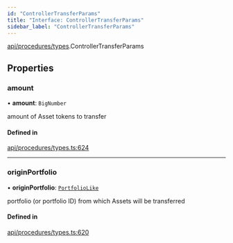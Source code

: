 ```yaml
---
id: "ControllerTransferParams"
title: "Interface: ControllerTransferParams"
sidebar_label: "ControllerTransferParams"
---
```


[api/procedures/types](../../../../../modules/API/Procedures/Types/Types.md).ControllerTransferParams

## Properties

### amount

• **amount**: `BigNumber`

amount of Asset tokens to transfer

#### Defined in

[api/procedures/types.ts:624](https://github.com/PolymeshAssociation/polymesh-sdk/blob/daafaa68f/src/api/procedures/types.ts#L624)

___

### originPortfolio

• **originPortfolio**: [`PortfolioLike`](../../../../../modules/Types/Types.md#portfoliolike)

portfolio (or portfolio ID) from which Assets will be transferred

#### Defined in

[api/procedures/types.ts:620](https://github.com/PolymeshAssociation/polymesh-sdk/blob/daafaa68f/src/api/procedures/types.ts#L620)
